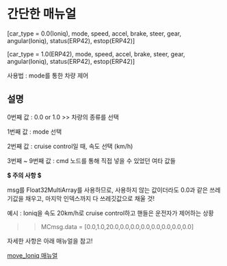 # 간단한 매뉴얼

__<structure of move_car for Ioniq>__
[car_type = 0.0(Ioniq), mode, speed, accel, brake, steer, gear, angular(Ioniq), status(ERP42), estop(ERP42)]

__<structure of move_car for ERP42>__
[car_type = 1.0(ERP42), mode, speed, accel, brake, steer, gear, angular(Ioniq), status(ERP42), estop(ERP42)]

사용법 : mode를 통한 차량 제어


## 설명

0번째 값 : 0.0 or 1.0 >> 차량의 종류를 선택

1번째 값 : mode 선택

2번째 값 : cruise control일 때, 속도 선택 (km/h)

3번째 ~ 9번째 값 : cmd 노드를 통해 직접 넣을 수 있었던 여타 값들

__$ 주의 사항 $__

msg를 Float32MultiArray를 사용하므로, 사용하지 않는 값이더라도 0.0과 같은 쓰레기값을 채우고, 마지막 인덱스까지 다 쓰레깃값으로 채울 것!

예시 : Ioniq을 속도 20km/h로 cruise control하고 핸들은 운전자가 제어하는 상황

>> MCmsg.data = [0.0,1.0,20.0,0.0,0.0,0.0,0.0,0.0,0.0,0.0]

자세한 사항은 아래 매뉴얼을 참고!

[move_Ioniq 매뉴얼](https://docs.google.com/document/d/1AxAMeq6Xrgb8W50JrqpNWJELcRYVBZaxbXu9biplyvI/edit?usp=sharing)
